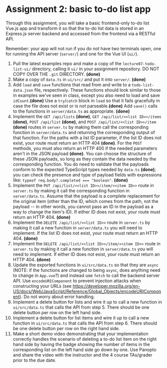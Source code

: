 # Assignment 2: basic to-do list app

Through this assignment, you will take a basic frontend-only to-do list Vue.js app and transform it so that the to-do list data is stored in an Express.js server backend and accessed from the frontend via a RESTful API.

Remember: your app will not run if you do not have two terminals open, one for running the API server (`server/`) and one for the Vue UI (`ui/`).

1. Pull the latest examples repo and make a copy of the `lecture07-todo-list-ui/` directory, calling it `ui/` in your assignment repository. DO NOT COPY OVER THE `.git` DIRECTORY. **(done)**
2. Make a copy of `data.ts` in `ui/src/` and put it into `server/`. **(done)**
3. Add `load` and `save` functions that read from and write to a `todo-list-data.json` file, respectively. These functions should look similar to those in examples we've seen in class, except you also need to load and save `idCount`.**(done)** Use a `try`/`catch` block in `load` so that it fails gracefully in case the file does not exist or is not parseable.**(done)** Add `save()` calls to the functions in `server/data.ts` as appropriate. **(done)**
4. Implement the `GET /api/lists` **(done)**, `GET /api/list/<<list ID>>/items` **(done)**, `POST /api/list` **(done)**, and `POST /api/list/<<list ID>>/item` **(done)** routes in `server.ts` by making them call the corresponding function in `server/data.ts` and returning the corresponding output of that function. For the paths with a list ID parameter, if the list ID does not exist, your route must return an HTTP 404 **(done)**. For the `POST` methods, you must also return an HTTP 400 if the needed parameters aren't in the JSON payload **(done)**. You can choose the structure of these JSON payloads, so long as they contain the data needed by the corresponding function. You do need to validate that the payloads conform to the expected TypeScript types needed by `data.ts` **(done)**; you can check the presence and type of payload fields with expressions like: `typeof req.body?.completed === "boolean"`. **(done)**
5. Implement the `PUT /api/list/<<list ID>>/item/<<item ID>>` route in `server.ts` by making it call the corresponding function in `server/data.ts`. Assume that the payload is a complete replacement for the original item (other than the ID, which comes from the path, not the payload -- in other words, you cannot pass an ID in the payload as a way to change the item's ID). If either ID does not exist, your route must return an HTTP 404. **(done)**
6. Implement the `DELETE /api/list/<<list ID>>` route in `server.ts` by making it call a new function in `server/data.ts` you will need to implement. If the list ID does not exist, your route must return an HTTP 404. **(done)**
7. Implement the `DELETE /api/list/<<list ID>>/item/<<item ID>>` route in `server.ts` by making it call a new function in `server/data.ts` you will need to implement. If either ID does not exist, your route must return an HTTP 404. **(done)**
8. Update the exported functions in `ui/src/data.ts` so that they are `async` (NOTE: if the functions are changed to being `async`, does anything need to change in `App.vue`?) and instead use `fetch` to call the backend server API. Use `encodeURIComponent` to prevent injection attacks when constructing your URLs (see https://developer.mozilla.org/en-US/docs/Web/JavaScript/Reference/Global_Objects/encodeURIComponent). Do not worry about error handling.
9. Implement a delete button for lists and wire it up to call a new function in `ui/src/data.ts` that calls the API from step 5. There should be one delete button per row on the left hand side. 
10. Implement a delete button for list items and wire it up to call a new function in `ui/src/data.ts` that calls the API from step 6. There should be one delete button per row on the right hand side.
11. Make a short demo video demonstrating that your implementation correctly handles the scenario of deleting a to-do list item on the right hand side by having the badge showing the number of items in the corresponding list on the left hand side go down by one. Use Panopto and share the video with the instructor and the 4 course TAs/grader prior to the due date.
